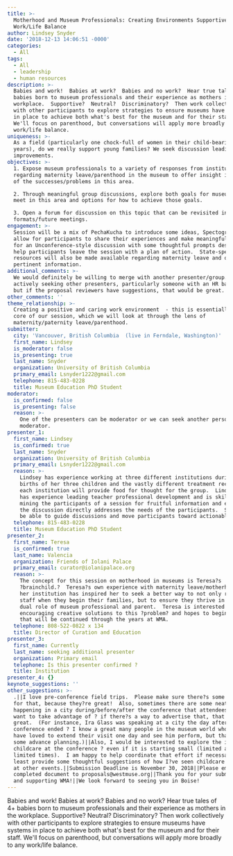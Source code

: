 ```yaml
---
title: >-
  Motherhood and Museum Professionals: Creating Environments Supportive of
  Work/Life Balance
author: Lindsey Snyder
date: '2018-12-13 14:06:51 -0000'
categories:
  - All
tags:
  - All
  - leadership
  - human resources
description: >-
  Babies and work!  Babies at work?  Babies and no work?  Hear true tales of 4+
  babies born to museum professionals and their experience as mothers in the
  workplace.  Supportive?  Neutral?  Discriminatory?  Then work collectively
  with other participants to explore strategies to ensure museums have systems
  in place to achieve both what's best for the museum and for their staff. 
  We'll focus on parenthood, but conversations will apply more broadly to any
  work/life balance.
uniqueness: >-
  As a field (particularly one chock-full of women in their child-bearing
  years), do we really support young families? We seek discussion leading to
  improvements.
objectives: >-
  1. Expose museum professionals to a variety of responses from institutions
  regarding maternity leave/parenthood in the museum to offer insight into some
  of the successes/problems in this area.

  2. Through meaningful group discussions, explore both goals for museums to
  meet in this area and options for how to achieve those goals.

  3. Open a forum for discussion on this topic that can be revisited in other
  formats/future meetings.
engagement: >-
  Session will be a mix of PechaKucha to introduce some ideas, Spectogram to
  allow for participants to share their experiences and make meaningful groups
  for an Unconference-style discussion with some thoughtful prompts designed to
  help participants leave the session with a plan of action.  State-specific
  resources will also be made available regarding maternity leave and other
  pertinent information.
additional_comments: >-
  We would definitely be willing to merge with another presenter/group.  We are
  actively seeking other presenters, particularly someone with an HR background,
  but if the proposal reviewers have suggestions, that would be great.
other_comments: ''
theme_relationship: >-
  Creating a positive and caring work environment  - this is essentially the
  core of our session, which we will look at through the lens of
  maternity/paternity leave/parenthood.
submitter:
  city: 'Vancouver, British Columbia  (live in Ferndale, Washington)'
  first_name: Lindsey
  is_moderator: false
  is_presenting: true
  last_name: Snyder
  organization: University of British Columbia
  primary_email: Lsnyder1222@gmail.com
  telephone: 815-483-0228
  title: Museum Education PhD Student
moderator:
  is_confirmed: false
  is_presenting: false
  reason: >-
    One of the presenters can be moderator or we can seek another person as
    moderator.
presenter_1:
  first_name: Lindsey
  is_confirmed: true
  last_name: Snyder
  organization: University of British Columbia
  primary_email: Lsnyder1222@gmail.com
  reason: >-
    Lindsey has experience working at three different institutions during the
    births of her three children and the vastly different treatment received at
    each institution will provide food for thought for the group.  Lindsey also
    has experience leading teacher professional development and is skilled at
    mining the participants of a session for fruitful information and ensuring
    the discussion directly addresses the needs of the participants.  She will
    be able to guide discussions and move participants toward actionable plans.
  telephone: 815-483-0228
  title: Museum Education PhD Student
presenter_2:
  first_name: Teresa
  is_confirmed: true
  last_name: Valencia
  organization: Friends of Iolani Palace
  primary_email: curator@iolanipalace.org
  reason: >-
    The concept for this session on motherhood in museums is Teresa?s
    ?brainchild.?  Teresa?s own experience with maternity leave/motherhood at
    her institution has inspired her to seek a better way to not only retain
    staff when they begin their families, but to ensure they thrive in their
    dual role of museum professional and parent.  Teresa is interested in
    encouraging creative solutions to this ?problem? and hopes to begin a dialog
    that will be continued through the years at WMA.
  telephone: 808-522-0822 x 134
  title: Director of Curation and Education
presenter_3:
  first_name: Currently
  last_name: seeking additional presenter
  organization: Primary email
  telephone: Is this presenter confirmed ?
  title: Institution
presenter_4: {}
keynote_suggestions: ''
other_suggestions: >-
  .||I love pre-conference field trips.  Please make sure there?s some options
  for that, because they?re great!  Also, sometimes there are some neat things
  happening in a city during/before/after the conference that attendees might
  want to take advantage of ? if there?s a way to advertise that, that would be
  great.  (For instance, Ira Glass was speaking at a city the day after the
  conference ended ? I know a great many people in the museum world who would
  have loved to extend their visit one day and see him perform, but that takes
  some advance planning.)||Also, I would be interested to explore the idea of
  childcare at the conference ? even if it is starting small (limited ages or
  limited times).  I am happy to help coordinate that effort if necessary, or at
  least provide some thoughtful suggestions of how I?ve seen childcare managed
  at other events.||Submission Deadline is November 30, 2018||Please email the
  completed document to proposals@westmuse.org||Thank you for your submission
  and supporting WMA!||We look forward to seeing you in Boise!
---
```

Babies and work!  Babies at work?  Babies and no work?  Hear true tales of 4+ babies born to museum professionals and their experience as mothers in the workplace.  Supportive?  Neutral?  Discriminatory?  Then work collectively with other participants to explore strategies to ensure museums have systems in place to achieve both what's best for the museum and for their staff.  We'll focus on parenthood, but conversations will apply more broadly to any work/life balance.
